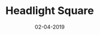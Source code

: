 ---
title: "Headlight Square"
date: 02-04-2019

image: image.png
cad: model.ldr

source:
  url: "https://www.flickr.com/photos/eilonwy77/4708491386"
  title: "Headlight Brick Squares, Part 4: Tessellations"
  author: "Katie Walker"
  date: 17-06-2010

taxonomy:
  part: ["4070"]
  partcount: 4

  width: [2, stud]
  depth: [2, stud]
  height: [1, stud]

  function: ["stud_tilt", "pattern_2D"]
  stud_tilt_angle: ["90", 180]
  pattern_2D_segsize: 4
---